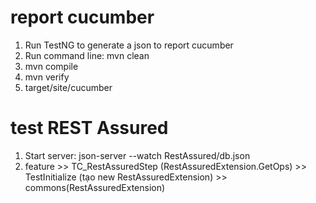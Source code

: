 # report cucumber
1. Run TestNG to generate a json to report cucumber
3. Run command line: mvn clean
4. mvn compile
5. mvn verify
6. target/site/cucumber

# test REST Assured
1. Start server: json-server --watch RestAssured/db.json
2. feature >> TC_RestAssuredStep (RestAssuredExtension.GetOps) >> TestInitialize (tạo new RestAssuredExtension) >> commons(RestAssuredExtension)
